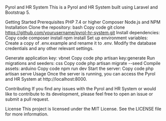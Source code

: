 Pyrol and HR System
This is a Pyrol and HR System built using Laravel and Bootstrap 5.

Getting Started
Prerequisites
PHP 7.4 or higher
Composer
Node.js and NPM
Installation
Clone the repository:
bash
Copy code
git clone https://github.com/yourusername/pyrol-hr-system.git
Install dependencies:
Copy code
composer install
npm install
Set up environment variables:
Create a copy of .env.example and rename it to .env. Modify the database credentials and any other relevant settings.

Generate application key:
vbnet
Copy code
php artisan key:generate
Run migrations and seeders:
css
Copy code
php artisan migrate --seed
Compile assets:
arduino
Copy code
npm run dev
Start the server:
Copy code
php artisan serve
Usage
Once the server is running, you can access the Pyrol and HR System at http://localhost:8000.

Contributing
If you find any issues with the Pyrol and HR System or would like to contribute to its development, please feel free to open an issue or submit a pull request.

License
This project is licensed under the MIT License. See the LICENSE file for more information.

